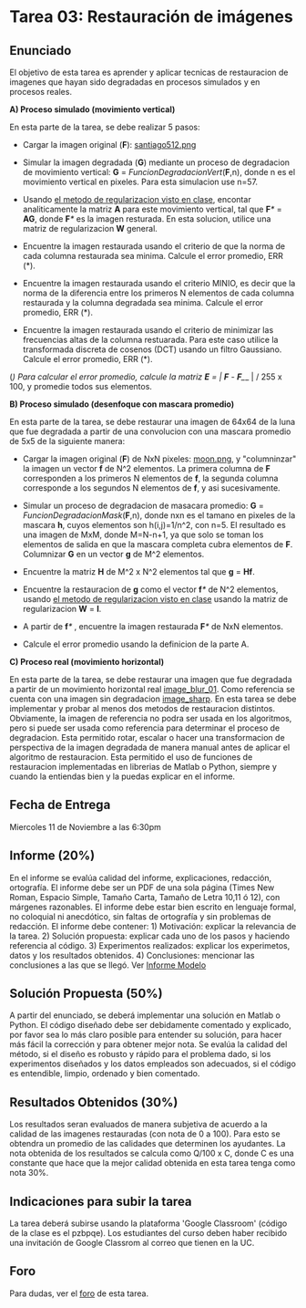 


# Tarea 03: Restauración de imágenes

## Enunciado
El objetivo de esta tarea es aprender y aplicar tecnicas de restauracion de imagenes que hayan sido degradadas en procesos simulados y en procesos reales.

**A) Proceso simulado (movimiento vertical)**

 En esta parte de la tarea, se debe realizar 5 pasos:
 
 * Cargar la imagen original (**F**): [santiago512.png](https://github.com/domingomery/imagenes/blob/master/tareas/Tarea_03/santiago512.png)

 * Simular la imagen degradada (**G**) mediante un proceso de degradacion de movimiento vertical: **G** = _FuncionDegradacionVert_(**F**,n), donde n es el movimiento vertical en pixeles. Para esta simulacion use n=57.

 * Usando [el metodo de regularizacion visto en clase](https://github.com/domingomery/imagenes#clase-19-ma-20-oct-2020), encontar analiticamente la matriz **A** para este movimiento vertical, tal que **F**_*_ = **AG**, donde **F**_*_ es la imagen resturada. En esta solucion, utilice una matriz de regularizacion **W** general.
 
* Encuentre la imagen restaurada usando el criterio de que la norma de cada columna restaurada sea minima. Calcule el error promedio, ERR (*).

* Encuentre la imagen restaurada usando el criterio MINIO, es decir que la norma de la diferencia entre los primeros N elementos de cada columna restaurada y la columna degradada sea minima. Calcule el error promedio, ERR (*).

* Encuentre la imagen restaurada usando el criterio de minimizar las frecuencias altas de la columna restuarada. Para este caso utilice la transformada discreta de cosenos (DCT) usando un filtro Gaussiano. Calcule el error promedio, ERR (*).


(*) Para calcular el error promedio, calcule la matriz **E** = | **F** - **F**_*_ | / 255 x 100, y promedie todos sus elementos.


**B) Proceso simulado (desenfoque con mascara promedio)**

 En esta parte de la tarea, se debe restaurar una imagen de 64x64 de la luna que fue degradada a partir de una convolucion con una mascara promedio de 5x5 de la siguiente manera:

 * Cargar la imagen original (**F**) de NxN pixeles: [moon.png](https://github.com/domingomery/imagenes/blob/master/tareas/Tarea_03/moon.png), y "columninzar" la imagen un vector **f** de N^2 elementos. La primera columna de **F** corresponden a los primeros N elementos de **f**, la segunda columna corresponde a los segundos N elementos de **f**, y asi sucesivamente.
 
 * Simular un proceso de degradacion de masacara promedio: **G** = _FuncionDegradacionMask_(**F**,n), donde nxn es el tamano en pixeles de la mascara **h**, cuyos elementos son h(i,j)=1/n^2, con n=5. El resultado es una imagen de MxM, donde M=N-n+1, ya que solo se toman los elementos de salida en que la mascara completa cubra elementos de **F**. Columnizar **G** en un vector **g** de M^2 elementos.

 * Encuentre la matriz **H** de M^2 x N^2 elementos tal que **g** = **Hf**.

 * Encuentre la restauracion de **g** como el vector **f**_*_  de N^2 elementos, usando [el metodo de regularizacion visto en clase](https://github.com/domingomery/imagenes#clase-19-ma-20-oct-2020) usando la matriz de regularizacion **W** = **I**.

 * A partir de **f**_*_ , encuentre la imagen restaurada **F**_*_ de NxN elementos.

 * Calcule el error promedio usando la definicion de la parte A. 
 
 
 



**C) Proceso real (movimiento horizontal)**

 En esta parte de la tarea, se debe restaurar una imagen que fue degradada a partir de un movimiento horizontal real [image_blur_01](https://github.com/domingomery/imagenes/blob/master/tareas/Tarea_03/image_blur_01.png). Como referencia se cuenta con una imagen sin degradacion [image_sharp](https://github.com/domingomery/imagenes/blob/master/tareas/Tarea_03/image_sharp.png). En esta tarea se debe implementar y probar al menos dos metodos de restauracion distintos. Obviamente, la imagen de referencia no podra ser usada en los algoritmos, pero si puede ser usada como referencia para determinar el proceso de degradacion. Esta permitido rotar, escalar o hacer una transformacion de perspectiva de la imagen degradada de manera manual antes de aplicar el algoritmo de restauracion. Esta permitido el uso de funciones de restauracion implementadas en librerias de Matlab o Python, siempre y cuando la entiendas bien y la puedas explicar en el informe.



## Fecha de Entrega
Miercoles 11 de Noviembre a las 6:30pm

## Informe (20%)
En el informe se evalúa calidad del informe, explicaciones, redacción, ortografía. El informe debe ser un PDF de una sola página (Times New Roman, Espacio Simple, Tamaño Carta, Tamaño de Letra 10,11 ó 12), con márgenes razonables. El informe debe estar bien escrito en lenguaje formal, no coloquial ni anecdótico, sin faltas de ortografía y sin problemas de redacción. El informe debe contener: 1) Motivación: explicar la relevancia de la tarea. 2) Solución propuesta: explicar cada uno de los pasos y haciendo referencia al código. 3) Experimentos realizados: explicar los experimetos, datos y los resultados obtenidos. 4) Conclusiones: mencionar las conclusiones a las que se llegó. Ver [Informe Modelo](https://github.com/domingomery/imagenes/blob/master/tareas/TareaModelo.pdf)

## Solución Propuesta (50%)
A partir del enunciado, se deberá implementar una solución en Matlab o Python. El código diseñado debe ser debidamente comentado y explicado, por favor sea lo más claro posible para entender su solución, para hacer más fácil la corrección y para obtener mejor nota. Se evalúa la calidad del método, si el diseño es robusto y rápido para el problema dado, si los experimentos diseñados y los datos empleados son adecuados, si el código es entendible, limpio, ordenado y bien comentado.

## Resultados Obtenidos (30%)
Los resultados seran evaluados de manera subjetiva de acuerdo a la calidad de las imagenes restauradas (con nota de 0 a 100). Para esto se obtendra un promedio de las calidades que determinen los ayudantes. La nota obtenida de los resultados se calcula como Q/100 x C, donde C es una constante que hace que la mejor calidad obtenida en esta tarea tenga como nota 30%. 


## Indicaciones para subir la tarea
La tarea deberá subirse usando la plataforma 'Google Classroom' (código de la clase es el pzbpqe). Los estudiantes del curso deben haber recibido una invitación de Google Classrom al correo que tienen en la UC.

## Foro
Para dudas, ver el [foro](https://github.com/domingomery/imagenes/issues/11) de esta tarea.
